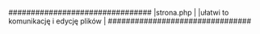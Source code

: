 ################################
|strona.php
|
|ułatwi to komunikację i edycję plików
|
################################